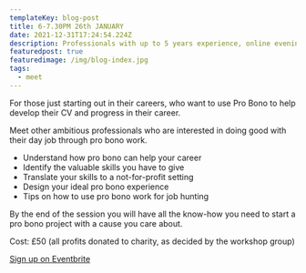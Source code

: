 ```yaml
---
templateKey: blog-post
title: 6-7.30PM 26th JANUARY
date: 2021-12-31T17:24:54.224Z
description: Professionals with up to 5 years experience, online evening session.
featuredpost: true
featuredimage: /img/blog-index.jpg
tags:
  - meet
---
```

For those just starting out in their careers, who want to use Pro Bono to help develop their CV and progress in their career.

Meet other ambitious professionals who are interested in doing good with their day job through pro bono work.

* Understand how pro bono can help your career 
* Identify the valuable skills you have to give
* Translate your skills to a not-for-profit setting
* Design your ideal pro bono experience
* Tips on how to use pro bono work for job hunting

By the end of the session you will have all the know-how you need to start a pro bono project with a cause you care about.

Cost: £50 (all profits donated to charity, as decided by the workshop group)

[Sign up on Eventbrite](https://www.eventbrite.com/e/discover-how-to-develop-your-career-by-doing-good-in-this-free-workshop-tickets-154535352399?aff=ebdsoporgprofile)